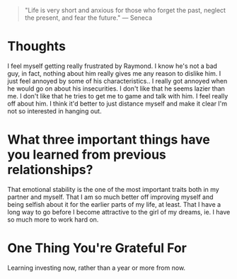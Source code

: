 
> \"Life is very short and anxious for those who forget the past, neglect the present, and fear the future.\" — Seneca

# Thoughts
I feel myself getting really frustrated by Raymond. I know he's not a bad guy, in fact, nothing about him really gives me any reason to dislike him. I just feel annoyed by some of his characteristics.. I really got annoyed when he would go on about his insecurities. I don't like that he seems lazier than me. I don't like that he tries to get me to game and talk with him. I feel really off about him. I think it'd better to just distance myself and make it clear I'm not so interested in hanging out.

# What three important things have you learned from previous relationships?
That emotional stability is the one of the most important traits both in my partner and myself. That I am so much better off improving myself and being selfish about it for the earlier parts of my life, at least. That I have a long way to go before I become attractive to the girl of my dreams, ie. I have so much more to work hard on.

# One Thing You're Grateful For
Learning investing now, rather than a year or more from now.
